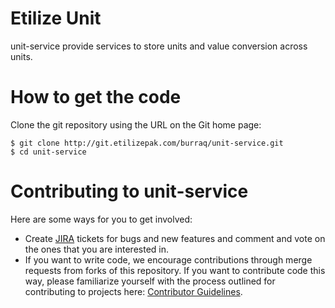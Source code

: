 # Etilize Unit

unit-service provide services to store units and value conversion across units.

# How to get the code

Clone the git repository using the URL on the Git home page:

    $ git clone http://git.etilizepak.com/burraq/unit-service.git
    $ cd unit-service

# Contributing to unit-service

Here are some ways for you to get involved:

* Create [JIRA](http://jira.etilizepak.com/browse/US) tickets for bugs and new features and comment and vote on the ones that you are interested in.
* If you want to write code, we encourage contributions through merge requests from forks of this repository. If you want to contribute code this way, please familiarize yourself with the process outlined for contributing to projects here: [Contributor Guidelines](http://git.etilizepak.com/automation/sde/wikis/Contributor-Guidelines).
